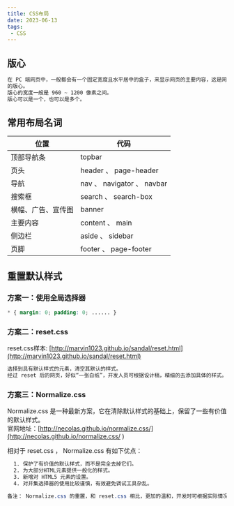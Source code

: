 ```yaml
---
title: CSS布局
date: 2023-06-13
tags:
 - CSS
---
```

## 版心
```css
在 PC 端网页中，一般都会有一个固定宽度且水平居中的盒子，来显示网页的主要内容，这是网页
的版心。
版心的宽度一般是 960 ~ 1200 像素之间。
版心可以是一个，也可以是多个。
```
## 常用布局名词
|位置 |代码 |
|-|-|
|顶部导航条| topbar|
|页头 |header 、 page-header|
|导航 |nav 、 navigator 、 navbar|
|搜索框 |search 、 search-box|
|横幅、广告、宣传图| banner|
|主要内容| content 、 main|
|侧边栏| aside 、 sidebar|
|页脚| footer 、 page-footer|

## 重置默认样式
### 方案一：使用全局选择器
```css
* { margin: 0; padding: 0; ...... }
```
### 方案二：reset.css
reset.css样本: [http://marvin1023.github.io/sandal/reset.html](http://marvin1023.github.io/sandal/reset.html)  
```css
选择到具有默认样式的元素，清空其默认的样式。  
经过 reset 后的网页，好似“一张白纸”，开发人员可根据设计稿，精细的去添加具体的样式。  
```

### 方案三：Normalize.css
Normalize.css 是一种最新方案，它在清除默认样式的基础上，保留了一些有价值的默认样式。  
官网地址：[http://necolas.github.io/normalize.css/](http://necolas.github.io/normalize.css/  )  

相对于 reset.css ， Normalize.css 有如下优点： 
```css
  1. 保护了有价值的默认样式，而不是完全去掉它们。  
  2. 为大部分HTML元素提供一般化的样式。  
  3. 新增对 HTML5 元素的设置。  
  4. 对并集选择器的使用比较谨慎，有效避免调试工具杂乱。

备注： Normalize.css 的重置，和 reset.css 相比，更加的温和，开发时可根据实际情况进行选择。
``` 
